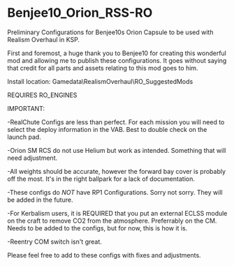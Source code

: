 # Benjee10_Orion_RSS-RO
Preliminary Configurations for Benjee10s Orion Capsule to be used with Realism Overhaul in KSP. 

First and foremost, a huge thank you to Benjee10 for creating this wonderful mod and allowing me to publish these configurations. 
It goes without saying that credit for all parts and assets relating to this mod goes to him. 

Install location: Gamedata\RealismOverhaul\RO_SuggestedMods

REQUIRES RO_ENGINES

IMPORTANT:

-RealChute Configs are less than perfect. For each mission you will need to select the deploy information in the VAB. Best to double check on the launch pad.

-Orion SM RCS do not use Helium but work as intended. Something that will need adjustment. 

-All weights should be accurate, however the forward bay cover is probably off the most. It's in the right ballpark for a lack of documentation. 

-These configs do *NOT* have RP1 Configurations. Sorry not sorry. They will be added in the future. 

-For Kerbalism users, it is REQUIRED that you put an external ECLSS module on the craft to remove CO2 from the atmosphere. Preferrably on the CM. Needs to be added to the configs, but for now, this is how it is. 

-Reentry COM switch isn't great. 

Please feel free to add to these configs with fixes and adjustments.
